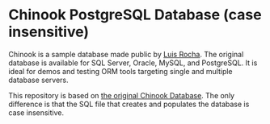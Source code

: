 # Chinook PostgreSQL Database (case insensitive)

Chinook is a sample database made public by [Luis Rocha](https://github.com/lerocha). The original database is available for SQL Server, Oracle, MySQL, and PostgreSQL. It is ideal for demos and testing ORM tools targeting single and multiple database servers.

This repository is based on [the original Chinook Database](https://github.com/lerocha/chinook-database). The only difference is that the SQL file that creates and populates the database is case insensitive.

